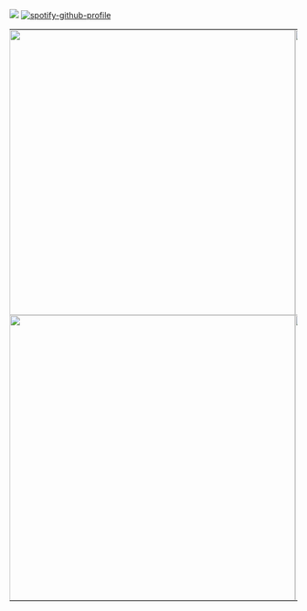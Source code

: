 ![](https://komarev.com/ghpvc/?username=ZPIIDR&color=539289&style=for-the-badge&label=⟢)
[![spotify-github-profile](https://spotify-github-profile.kittinanx.com/api/view?uid=31n7g6dvqqckkvzd64dbkpkhaqqq&cover_image=true&theme=novatorem&show_offline=false&background_color=1f2323&interchange=false&bar_color=1db954&bar_color_cover=true)](https://spotify-github-profile.kittinanx.com/api/view?uid=31n7g6dvqqckkvzd64dbkpkhaqqq&redirect=true)



<table style="border-collapse: collapse;" cellspacing="0" cellpadding="0">
  <tr>
    <td style="border: none; padding: 0; margin: 0; background: transparent;">
      <img src="https://files.catbox.moe/x675eg.png" width="500" style="border:none; box-shadow:none;"/>
    </td>
    <td style="border: none; padding: 0; margin: 0; background: transparent;">
      <img src="https://files.catbox.moe/qyzvz8.png" width="500" style="border:none; box-shadow:none;"/>
    </td>
  </tr>
  <tr>
    <td style="border: none; padding: 0; margin: 0; background: transparent;">
      <img src="https://files.catbox.moe/3f1t4y.png" width="500" style="border:none; box-shadow:none;"/>
    </td>
    <td style="border: none; padding: 0; margin: 0; background: transparent;">
      <img src="https://files.catbox.moe/kqavti.jpeg" width="500" style="border:none; box-shadow:none;"/>
    </td>
  </tr>
</table>
